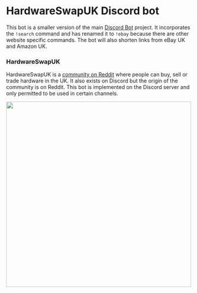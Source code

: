 # HardwareSwapUK Discord bot 

This bot is a smaller version of the main [Discord Bot](https://github.com/sachinlim/discord-bot) project. It incorporates the `!search` command and has renamed it to `!ebay` because there are other website specific commands. The bot will also shorten links from eBay UK and Amazon UK.

### HardwareSwapUK

HardwareSwapUK is a [community on Reddit](https://www.reddit.com/r/HardwareSwapUK/) where people can buy, sell or trade hardware in the UK. It also exists on Discord but the origin of the community is on Reddit. This bot is implemented on the Discord server and only permitted to be used in certain channels. 

<p align="center">
  <img src="https://user-images.githubusercontent.com/80691974/212421681-012e0771-e3be-4997-8022-c385daee6d49.png" width="500" align="left">
</p>
